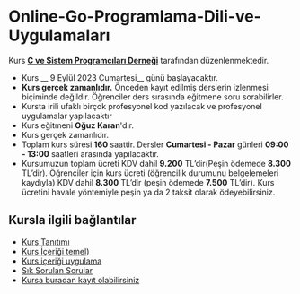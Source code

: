 # Online-Go-Programlama-Dili-ve-Uygulamaları

 Kurs [__C ve Sistem Programcıları Derneği__](http://www.csystem.org/) tarafından düzenlenmektedir.
+ Kurs __ 9 Eylül 2023 Cumartesi__ günü başlayacaktır.
+ __Kurs gerçek zamanlıdır.__ Önceden kayıt edilmiş derslerin izlenmesi biçiminde değildir. Öğrenciler ders sırasında eğitmene soru sorabilirler.
+ Kursta irili ufaklı birçok profesyonel kod yazılacak ve profesyonel uygulamalar yapılacaktır
+ Kurs eğitmeni __Oğuz Karan__'dır.
+ Kurs gerçek zamanlıdır.
+ Toplam kurs süresi __160__ saattir. Dersler __Cumartesi - Pazar__ günleri __09:00 - 13:00__ saatleri arasında yapılacaktır.
+  Kursumuzun toplam ücreti KDV dahil __9.200__ TL’dir(Peşin ödemede __8.300__ TL’dir). Öğrenciler için kurs ücreti (öğrencilik durumunu belgelemeleri kaydıyla) KDV dahil __8.300__ TL’dir (peşin ödemede __7.500__ TL’dir). Kurs ücretini havale yöntemiyle peşin ya da 2 taksit olarak ödeyebilirsiniz.

## Kursla ilgili bağlantılar
+ [Kurs Tanıtımı](https://github.com/CSD-1993/Online-Go-Programlama-Dili-ve-Uygulama-Gelistirme/blob/main/kurs_tanitimi.md)
+ [Kurs İçeriği temel](https://github.com/CSD-1993/Online-Go-Programlama-Dili-ve-Uygulama-Gelistirme/blob/main/kurs_icerigi.md))
+ [Kurs içeriği uygulama](https://github.com/CSD-1993/Online-Go-Programlama-Dili-ve-Uygulama-Gelistirme/blob/main/kurs_tanitimi_uygulama.md)
+ [Sık Sorulan Sorular](https://github.com/CSD-1993/Online-Go-Programlama-Dili-ve-Uygulama-Gelistirme/blob/main/sss.md)
+ [Kursa buradan kayıt olabilirsiniz](https://us02web.zoom.us/meeting/register/tZMucu-pqT0tHtEhsZhWGf_jQeJodxJ7Bpcf )
